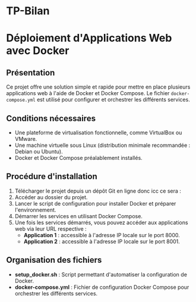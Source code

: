 # TP-Bilan
# Déploiement d'Applications Web avec Docker

## Présentation

Ce projet offre une solution simple et rapide pour mettre en place plusieurs applications web à l'aide de Docker et Docker Compose. Le fichier `docker-compose.yml` est utilisé pour configurer et orchestrer les différents services.

## Conditions nécessaires

- Une plateforme de virtualisation fonctionnelle, comme VirtualBox ou VMware.
- Une machine virtuelle sous Linux (distribution minimale recommandée : Debian ou Ubuntu).
- Docker et Docker Compose préalablement installés.

## Procédure d'installation

1. Télécharger le projet depuis un dépôt Git en ligne donc icc  ce sera : 
2. Accéder au dossier du projet.
3. Lancer le script de configuration pour installer Docker et préparer l'environnement.
4. Démarrer les services en utilisant Docker Compose.
5. Une fois les services démarrés, vous pouvez accéder aux applications web via leur URL respective :
   - **Application 1** : accessible à l'adresse IP locale sur le port 8000.
   - **Application 2** : accessible à l'adresse IP locale sur le port 8001.

## Organisation des fichiers

- **setup_docker.sh** : Script permettant d'automatiser la configuration de Docker.
- **docker-compose.yml** : Fichier de configuration Docker Compose pour orchestrer les différents services.

